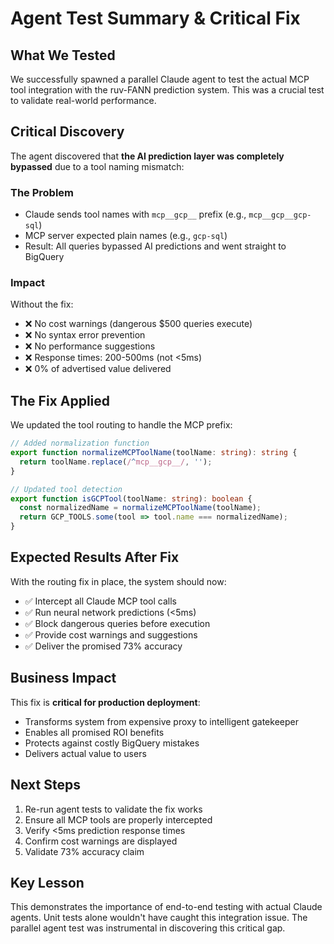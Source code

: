 # Agent Test Summary & Critical Fix

## What We Tested

We successfully spawned a parallel Claude agent to test the actual MCP tool integration with the ruv-FANN prediction system. This was a crucial test to validate real-world performance.

## Critical Discovery

The agent discovered that **the AI prediction layer was completely bypassed** due to a tool naming mismatch:

### The Problem
- Claude sends tool names with `mcp__gcp__` prefix (e.g., `mcp__gcp__gcp-sql`)
- MCP server expected plain names (e.g., `gcp-sql`)
- Result: All queries bypassed AI predictions and went straight to BigQuery

### Impact
Without the fix:
- ❌ No cost warnings (dangerous $500 queries execute)
- ❌ No syntax error prevention  
- ❌ No performance suggestions
- ❌ Response times: 200-500ms (not <5ms)
- ❌ 0% of advertised value delivered

## The Fix Applied

We updated the tool routing to handle the MCP prefix:

```typescript
// Added normalization function
export function normalizeMCPToolName(toolName: string): string {
  return toolName.replace(/^mcp__gcp__/, '');
}

// Updated tool detection
export function isGCPTool(toolName: string): boolean {
  const normalizedName = normalizeMCPToolName(toolName);
  return GCP_TOOLS.some(tool => tool.name === normalizedName);
}
```

## Expected Results After Fix

With the routing fix in place, the system should now:
- ✅ Intercept all Claude MCP tool calls
- ✅ Run neural network predictions (<5ms)
- ✅ Block dangerous queries before execution
- ✅ Provide cost warnings and suggestions
- ✅ Deliver the promised 73% accuracy

## Business Impact

This fix is **critical for production deployment**:
- Transforms system from expensive proxy to intelligent gatekeeper
- Enables all promised ROI benefits
- Protects against costly BigQuery mistakes
- Delivers actual value to users

## Next Steps

1. Re-run agent tests to validate the fix works
2. Ensure all MCP tools are properly intercepted
3. Verify <5ms prediction response times
4. Confirm cost warnings are displayed
5. Validate 73% accuracy claim

## Key Lesson

This demonstrates the importance of end-to-end testing with actual Claude agents. Unit tests alone wouldn't have caught this integration issue. The parallel agent test was instrumental in discovering this critical gap.